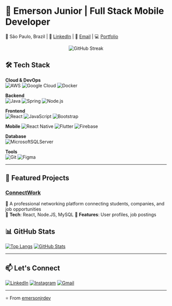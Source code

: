 # 🚀 Emerson Junior | Full Stack Mobile Developer 

📍 São Paulo, Brazil | 🔗 [LinkedIn](https://www.linkedin.com/in/emerson-morales-junior-6469b8231/) |  📧 [Email](mailto:contato.juniormorales@gmail.com) | 💻 [Portfolio](https://yourportfolio.com)  

<div align="center">
  <img src="https://github-readme-streak-stats.herokuapp.com?user=emersonjrdev&theme=react&hide_border=true&date_format=j%20M%5B%20Y%5D" alt="GitHub Streak" />
</div>

## 🛠️ Tech Stack

**Cloud & DevOps**  
![AWS](https://img.shields.io/badge/AWS-%23FF9900.svg?style=for-the-badge&logo=amazon-aws&logoColor=white)
![Google Cloud](https://img.shields.io/badge/Google%20Cloud-%234285F4.svg?style=for-the-badge&logo=google-cloud&logoColor=white)
![Docker](https://img.shields.io/badge/docker-%230db7ed.svg?style=for-the-badge&logo=docker&logoColor=white)

**Backend**  
![Java](https://img.shields.io/badge/java-%23ED8B00.svg?style=for-the-badge&logo=openjdk&logoColor=white)
![Spring](https://img.shields.io/badge/spring-%236DB33F.svg?style=for-the-badge&logo=spring&logoColor=white)
![Node.js](https://img.shields.io/badge/node.js-6DA55F?style=for-the-badge&logo=node.js&logoColor=white)

**Frontend**  
![React](https://img.shields.io/badge/react-%2320232a.svg?style=for-the-badge&logo=react&logoColor=%2361DAFB)
![JavaScript](https://img.shields.io/badge/javascript-%23323330.svg?style=for-the-badge&logo=javascript&logoColor=%23F7DF1E)
![Bootstrap](https://img.shields.io/badge/bootstrap-%238511FA.svg?style=for-the-badge&logo=bootstrap&logoColor=white)

**Mobile**
![React Native](https://img.shields.io/badge/react_native-%2320232a.svg?style=for-the-badge&logo=react&logoColor=%2361DAFB)
![Flutter](https://img.shields.io/badge/Flutter-%2302569B.svg?style=for-the-badge&logo=Flutter&logoColor=white)
![Firebase](https://img.shields.io/badge/firebase-%23039BE5.svg?style=for-the-badge&logo=firebase)

**Database**  
![MicrosoftSQLServer](https://img.shields.io/badge/Microsoft%20SQL%20Server-CC2927?style=for-the-badge&logo=microsoft%20sql%20server&logoColor=white)

**Tools**  
![Git](https://img.shields.io/badge/git-%23F05033.svg?style=for-the-badge&logo=git&logoColor=white)
![Figma](https://img.shields.io/badge/figma-%23F24E1E.svg?style=for-the-badge&logo=figma&logoColor=white)

---

## 🌟 Featured Projects

### [ConnectWork](https://github.com/emersonjrdev/connectwork)
🚀 A professional networking platform connecting students, companies, and job opportunities  
🔹 **Tech**: React, Node.JS, MySQL
🔹 **Features**: User profiles, job postings  

## 📊 GitHub Stats

[![Top Langs](https://github-readme-stats.vercel.app/api/top-langs/?username=emersonjrdev&layout=compact&theme=radical)](https://github.com/emersonjrdev)
[![GitHub Stats](https://github-readme-stats.vercel.app/api?username=emersonjrdev&show_icons=true&theme=radical)](https://github.com/emersonjrdev)

---

## 📫 Let's Connect

[![LinkedIn](https://img.shields.io/badge/linkedin-%230077B5.svg?style=for-the-badge&logo=linkedin&logoColor=white)](https://www.linkedin.com/in/emerson-morales-junior-6469b8231/)
[![Instagram](https://img.shields.io/badge/Instagram-%23E4405F.svg?style=for-the-badge&logo=Instagram&logoColor=white)](https://instagram.com/emersxn_jr)
[![Gmail](https://img.shields.io/badge/Gmail-D14836?style=for-the-badge&logo=gmail&logoColor=white)](mailto:contato.juniormorales@gmail.com)

---

⭐ From [emersonjrdev](https://github.com/emersonjrdev)
